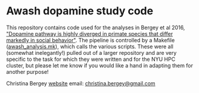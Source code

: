 # Awash dopamine study code

This repository contains code used for the analyses in Bergey et al 2016, 
["Dopamine pathway is highly diverged in primate species that differ markedly in social behavior"](http://www.pnas.org/content/early/2016/04/26/1525530113.full).
The pipeline is controlled by a Makefile 
([awash_analysis.mk](https://github.com/bergeycm/awash-dopamine/blob/master/awash_analysis.mk)), 
which calls the various scripts.
These were all (somewhat inelegantly!) pulled out of a larger repository
and are very specific to the task for which they were written and for the NYU HPC cluster, 
but please let me know if you would like a hand in adapting them for another purpose!

Christina Bergey 
[website](http://www.christinabergey.com)
email: christina.bergey@gmail.com